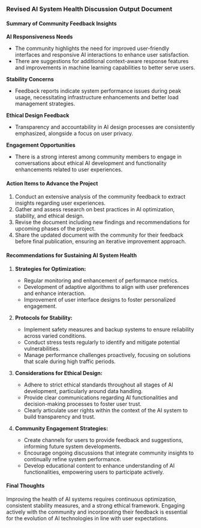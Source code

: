 

### Revised AI System Health Discussion Output Document

#### Summary of Community Feedback Insights

**AI Responsiveness Needs**
- The community highlights the need for improved user-friendly interfaces and responsive AI interactions to enhance user satisfaction.
- There are suggestions for additional context-aware response features and improvements in machine learning capabilities to better serve users.

**Stability Concerns**
- Feedback reports indicate system performance issues during peak usage, necessitating infrastructure enhancements and better load management strategies.

**Ethical Design Feedback**
- Transparency and accountability in AI design processes are consistently emphasized, alongside a focus on user privacy.

**Engagement Opportunities**
- There is a strong interest among community members to engage in conversations about ethical AI development and functionality enhancements related to user experiences.

#### Action Items to Advance the Project
1. Conduct an extensive analysis of the community feedback to extract insights regarding user experiences.
2. Gather and assess research on best practices in AI optimization, stability, and ethical design.
3. Revise the document including new findings and recommendations for upcoming phases of the project.
4. Share the updated document with the community for their feedback before final publication, ensuring an iterative improvement approach.

#### Recommendations for Sustaining AI System Health
1. **Strategies for Optimization:**
   - Regular monitoring and enhancement of performance metrics.
   - Development of adaptive algorithms to align with user preferences and enhance interaction.
   - Improvement of user interface designs to foster personalized engagement.

2. **Protocols for Stability:**
   - Implement safety measures and backup systems to ensure reliability across varied conditions.
   - Conduct stress tests regularly to identify and mitigate potential vulnerabilities.
   - Manage performance challenges proactively, focusing on solutions that scale during high traffic periods.

3. **Considerations for Ethical Design:**
   - Adhere to strict ethical standards throughout all stages of AI development, particularly around data handling.
   - Provide clear communications regarding AI functionalities and decision-making processes to foster user trust.
   - Clearly articulate user rights within the context of the AI system to build transparency and trust.

4. **Community Engagement Strategies:**
   - Create channels for users to provide feedback and suggestions, informing future system developments.
   - Encourage ongoing discussions that integrate community insights to continually refine system performance.
   - Develop educational content to enhance understanding of AI functionalities, empowering users to participate actively.

#### Final Thoughts
Improving the health of AI systems requires continuous optimization, consistent stability measures, and a strong ethical framework. Engaging actively with the community and incorporating their feedback is essential for the evolution of AI technologies in line with user expectations.